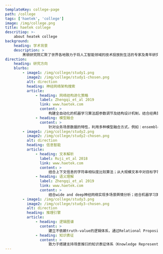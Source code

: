 ```yaml
---
templateKey: college-page
path: /college
tags: ['haetek', 'college']
image: /img/college.png
title: haetek college
descritiop: >-
    about heatek college
background:
    heading: 学术背景
    description: >
        黑顿研究院汇聚了世界各地致力于将人工智能领域的技术投放到生活的专家及青年研究者，\来自被称为深度学习发源地的多伦多大学、csranking人工智能领域世界排名第一的卡耐基梅隆大学、中国科学院计算技术研究所等国内外权威学术机构。\黑顿研究院兼顾理论型及工程型研究，摒弃“leaderboard”等以刷指标、博眼球为履行自身价值观的唯一渠道的研究模式，\着重于将算法技术落地化、场景化、实质化、深远化。
direction:
    heading: 研究方向
    blurbs:
        - image1: /img/college/study1.png
          image2: /img/college/study1-chosen.png
          alt: direction
          heading: 神经网络架构搜索
          article:
              - heading: 网络结构进化策略
                label: Zhengqi_et_al 2019
                link: www.haetek.com
                content: >
                    构建全自动化的机器学习算法超参数调节及结构设计机制，结合经典算法（e.g.，Random Search, Bayesian Optimization, Evolutionary Algorithm, etc），实现深度学习模型的全自动设计流程；包括根据业务场景属性进行自动化特征提取及整合方法（feature boosting, Zhengqi_et_al 2019）
              - heading: 模型融合
                content: >
                    针对业务场景数据的特性，利用多种模型融合方式，例如：ensemble、voting等方式，最大化提升模型组合性能；针对不同的模型结构设计专属的模型融合方式，为机器学习算法的全面自动化做铺垫；除了考虑个体学习器之间是否相互依赖以制定模型融合的机制，也考虑场景模型的层次化逻辑以进行分层次的融合（Hierarchical Conceptual Model）从而实现场景针对性的模型融合方案。
        - image1: /img/college/study2.png
          image2: /img/college/study2-chosen.png
          alt: direction
          heading: 信息智能
          article:
              - heading: 文本解析
                label: Ruji_et_al 2018
                link: www.haetek.com
                content: >
                    结合上下文信息的字符串相似度比较算法；从大规模文本中对目标字符串进行模糊匹配及定位；结合文本特征对文本关键信息进行精准定位的非监督式机器学习算法；文本先验模式的挖掘与解析，e.g.，语法（Ruji_et_al 2018）、修辞习惯、语言风格，等等，结合特征工程实现高性能文本解析方法。
              - heading: 语义理解
                label: Zhengqi_et_al 2019
                link: www.haetek.com
                content: >
                    结合wide and deep神经网络实现多场景舆情分析；结合机器学习算法对非正规语言（e.g.，俗语、俚语）的识别与定位，以及进一步的解析包括诸如“Part-of-Speech迁移”等语义特征的探讨（Zhengqi_et_al 2019）；利用global conceptual units之间的层次化相互关联作为word representation，替代基于word2vec/GloVe等预训练方法得到的word embedding机制，构建具备能够囊括更多信息的拓扑结构的word map以替代典型的word vector，从而实现更高效的语言模型。
        - image1: /img/college/study3.png
          image2: /img/college/study3-chosen.png
          alt: direction
          heading: 推理引擎
          article:
              - heading: 逻辑图谱
                content: >
                    建立不依赖truth-value的逻辑体系，通过Relational Propositional Matrix来表达知识及命题，以此得出等效“哥德尔不完备性定理”的推论，并建立逻辑体系与机器学习之间的分层关联机制。
              - heading: 知识表征
                content: >
                    致力于搭建支持场景推衍的知识表征体系（Knowledge Representation and Reasoning/Inference Engine）；依托此体系对故事/剧情发展进行支持生成算法的建模，对影视/历史等领域的故事线生成/剧本撰写提供智能化辅助。
---
```

